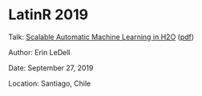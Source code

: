 # LatinR 2019

Talk: [Scalable Automatic Machine Learning in H2O](https://latin-r.com/schedule/) ([pdf](https://github.com/ledell/LatinR-2019-keynote/blob/main//h2o-meetups/blob/master/h2o_automl_latinr_sept2019.pdf))

Author: Erin LeDell

Date: September 27, 2019

Location: Santiago, Chile
